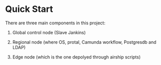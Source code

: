 # Quick Start

There are three main components in this project: 

1.  Global control node (Slave Jankins)

2.  Regional node (where OS, protal, Camunda workflow, Postgresdb and LDAP)

3.  Edge node (which is the one depolyed through airship scripts)
